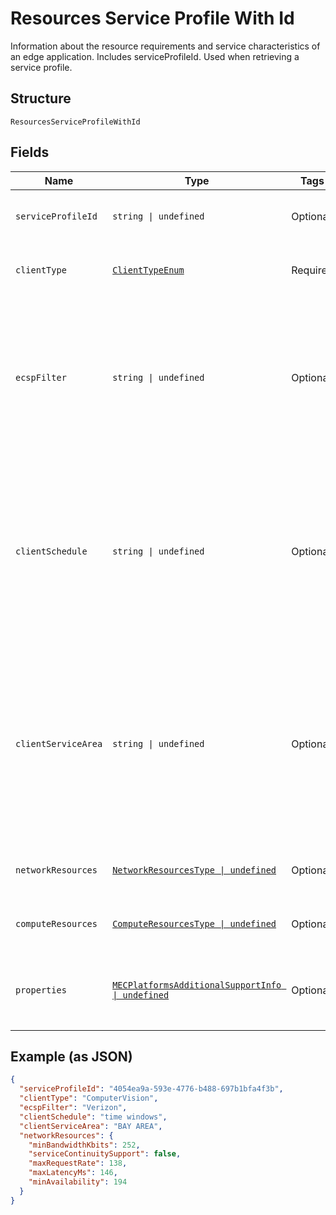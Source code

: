 
# Resources Service Profile With Id

Information about the resource requirements and service characteristics of an edge application. Includes serviceProfileId. Used when retrieving a service profile.

## Structure

`ResourcesServiceProfileWithId`

## Fields

| Name | Type | Tags | Description |
|  --- | --- | --- | --- |
| `serviceProfileId` | `string \| undefined` | Optional | Unique identifier for a service profile. |
| `clientType` | [`ClientTypeEnum`](../../doc/models/client-type-enum.md) | Required | The category of application client. |
| `ecspFilter` | `string \| undefined` | Optional | Identity of the preferred Edge Computing Service Provider.<br>**Constraints**: *Maximum Length*: `32`, *Pattern*: `^[A-Za-z0-9]{3,32}$` |
| `clientSchedule` | `string \| undefined` | Optional | The expected operation schedule of the application client (e.g. time windows).<br>**Constraints**: *Maximum Length*: `32`, *Pattern*: `^[A-Za-z0-9 ]{3,32}$` |
| `clientServiceArea` | `string \| undefined` | Optional | The expected location(s) (e.g. route) of the hosting UE during the Client's operation schedule.<br>**Constraints**: *Maximum Length*: `32`, *Pattern*: `^[A-Za-z0-9 ]{3,32}$` |
| `networkResources` | [`NetworkResourcesType \| undefined`](../../doc/models/network-resources-type.md) | Optional | Network resources of a service profile. |
| `computeResources` | [`ComputeResourcesType \| undefined`](../../doc/models/compute-resources-type.md) | Optional | Compute resources of a service profile. |
| `properties` | [`MECPlatformsAdditionalSupportInfo \| undefined`](../../doc/models/mec-platforms-additional-support-info.md) | Optional | Additional service support information for the MEC platform. |

## Example (as JSON)

```json
{
  "serviceProfileId": "4054ea9a-593e-4776-b488-697b1bfa4f3b",
  "clientType": "ComputerVision",
  "ecspFilter": "Verizon",
  "clientSchedule": "time windows",
  "clientServiceArea": "BAY AREA",
  "networkResources": {
    "minBandwidthKbits": 252,
    "serviceContinuitySupport": false,
    "maxRequestRate": 138,
    "maxLatencyMs": 146,
    "minAvailability": 194
  }
}
```

